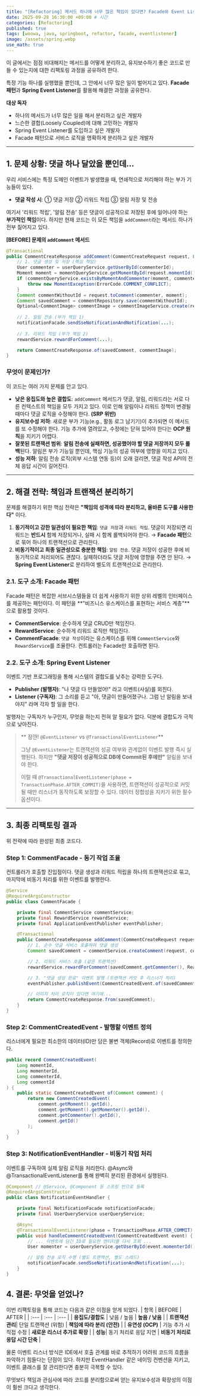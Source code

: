 ```yaml
---
title: "[Refactoring] 메서드 하나에 너무 많은 책임이 있다면? Facade와 Event Listener로 리팩토링하기"
date: 2025-09-28 16:30:00 +09:00 # 시간
categories: [Refactoring]
published: true
tags: [woowa, java, springboot, refactor, facade, eventlistener]
image: /assets/spring.webp
use_math: true
---  
```


이 글에서는 점점 비대해지는 메서드를 어떻게 분리하고, 유지보수하기 좋은 코드로 만들 수 있는지에 대한 리팩토링 과정을 공유하려 한다.

특정 기능 하나를 실행했을 뿐인데, 그 안에서 너무 많은 일이 벌어지고 있다. **Facade 패턴**과 **Spring Event Listener**를 활용해 해결한 과정을 공유한다.

**대상 독자**
* 하나의 메서드가 너무 많은 일을 해서 분리하고 싶은 개발자
* 느슨한 결합(Loosely Coupled)에 대해 고민하는 개발자
* Spring Event Listener를 도입하고 싶은 개발자
* Facade 패턴으로 서비스 로직을 명확하게 분리하고 싶은 개발자

---

## 1. 문제 상황: 댓글 하나 달았을 뿐인데...

우리 서비스에는 특정 도메인 이벤트가 발생했을 때, 연쇄적으로 처리해야 하는 부가 기능들이 있다.

* **댓글 작성 시**: ① 댓글 저장 ② 리워드 적립 ③ 알림 저장 및 전송

여기서 '리워드 적립', '알림 전송' 등은 댓글이 성공적으로 저장된 후에 일어나야 하는 **부가적인 책임**이다. 하지만 현재 코드는 이 모든 책임을 `addComment`라는 메서드 하나가 전부 짊어지고 있다.

**[BEFORE] 문제의 `addComment` 메서드**
```java
@Transactional
public CommentCreateResponse addComment(CommentCreateRequest request, Long commenterId) {
    // 1. 댓글 생성 및 저장 (핵심 책임)
    User commenter = userQueryService.getUserById(commenterId);
    Moment moment = momentQueryService.getMomentById(request.momentId());
    if (commentQueryService.existsByMomentAndCommenter(moment, commenter)) {
        throw new MomentException(ErrorCode.COMMENT_CONFLICT);
    }
    Comment commentWithoutId = request.toComment(commenter, moment);
    Comment savedComment = commentRepository.save(commentWithoutId);
    Optional<CommentImage> commentImage = commentImageService.create(request, savedComment);
	
    // 2. 알림 전송 (부가 책임 1)
    notificationFacade.sendSseNotificationAndNotification(...);
		
    // 3. 리워드 적립 (부가 책임 2)
    rewardService.rewardForComment(...);

    return CommentCreateResponse.of(savedComment, commentImage);
}
```
### 무엇이 문제인가?

이 코드는 여러 가지 문제를 안고 있다.

* **낮은 응집도와 높은 결합도**: `addComment` 메서드가 댓글, 알림, 리워드라는 서로 다른 컨텍스트의 책임을 모두 가지고 있다. 이로 인해 알림이나 리워드 정책이 변경될 때마다 댓글 로직을 수정해야 한다. **(SRP 위반)**
* **유지보수성 저하**: 새로운 부가 기능(e.g., 활동 로그 남기기)이 추가되면 이 메서드를 또 수정해야 한다. 기능 추가에 열려있고, 수정에는 닫혀 있어야 한다는 **OCP 원칙**을 지키기 어렵다.
* **잘못된 트랜잭션 범위**: **알림 전송에 실패하면, 성공했어야 할 댓글 저장까지 모두 롤백**된다. 알림은 부가 기능일 뿐인데, 핵심 기능의 성공 여부에 영향을 미치고 있다.
* **성능 저하**: 알림 전송 로직(외부 시스템 연동 등)이 오래 걸리면, 댓글 작성 API의 전체 응답 시간이 길어진다.

---

## 2. 해결 전략: 책임과 트랜잭션 분리하기

문제를 해결하기 위한 핵심 전략은 **"책임의 성격에 따라 분리하고, 올바른 도구를 사용한다"** 이다.

1.  **동기적이고 강한 일관성이 필요한 책임**: `댓글 저장`과 `리워드 적립`. 댓글이 저장되면 리워드는 **반드시** 함께 저장되거나, 실패 시 함께 롤백되어야 한다. → **Facade 패턴**으로 묶어 하나의 트랜잭션으로 관리한다.
2.  **비동기적이고 최종 일관성으로 충분한 책임**: `알림 전송`. 댓글 저장이 성공한 후에 비동기적으로 처리되어도 괜찮다. 실패하더라도 댓글 저장에 영향을 주면 안 된다. → **Spring Event Listener**로 분리하여 별도의 트랜잭션으로 관리한다.

### 2.1. 도구 소개: Facade 패턴
Facade 패턴은 복잡한 서브시스템들을 더 쉽게 사용하기 위한 상위 레벨의 인터페이스를 제공하는 패턴이다. 이 패턴을 **"비즈니스 유스케이스를 표현하는 서비스 계층"**으로 활용할 것이다.

* **CommentService**: 순수하게 댓글 CRUD만 책임진다.
* **RewardService**: 순수하게 리워드 로직만 책임진다.
* **CommentFacade**: `댓글 작성`이라는 유스케이스를 위해 `CommentService`와 `RewardService`를 조율한다. 컨트롤러는 Facade만 호출하면 된다.

### 2.2. 도구 소개: Spring Event Listener
이벤트 기반 프로그래밍을 통해 시스템의 결합도를 낮추는 강력한 도구다.

* **Publisher (발행자)**: "나 댓글 다 만들었어!" 라고 이벤트(사실)를 외친다.
* **Listener (구독자)**: 그 소리를 듣고 "아, 댓글이 만들어졌구나. 그럼 난 알림을 보내야지" 라며 각자 할 일을 한다.

발행자는 구독자가 누구인지, 무엇을 하는지 전혀 알 필요가 없다. 덕분에 결합도가 극적으로 낮아진다.

> ** 잠깐! `@EventListener` vs `@TransactionalEventListener`**
>
> 그냥 `@EventListener`는 트랜잭션의 성공 여부와 관계없이 이벤트 발행 즉시 실행된다. 하지만 **"댓글 저장이 성공적으로 DB에 Commit된 후에만"** 알림을 보내야 한다.
>
> 이럴 때 `@TransactionalEventListener(phase = TransactionPhase.AFTER_COMMIT)`을 사용하면, 트랜잭션이 성공적으로 커밋될 때만 리스너가 동작하도록 보장할 수 있다. 데이터 정합성을 지키기 위한 필수 옵션이다.

---

## 3. 최종 리팩토링 결과

위 전략에 따라 완성된 최종 코드다.

### Step 1: CommentFacade - 동기 작업 조율
컨트롤러가 호출할 진입점이다. 댓글 생성과 리워드 적립을 하나의 트랜잭션으로 묶고, 마지막에 비동기 처리를 위한 이벤트를 발행한다.

```java
@Service
@RequiredArgsConstructor
public class CommentFacade {

    private final CommentService commentService;
    private final RewardService rewardService;
    private final ApplicationEventPublisher eventPublisher;

    @Transactional
    public CommentCreateResponse addComment(CommentCreateRequest request, Long commenterId) {
        // 1. 순수 댓글 서비스 호출하여 댓글 생성
        Comment savedComment = commentService.createComment(request, commenterId);

        // 2. 리워드 서비스 호출 (같은 트랜잭션)
        rewardService.rewardForComment(savedComment.getCommenter(), Reason.COMMENT_CREATION, savedComment.getId());

        // 3. "댓글 생성 완료" 이벤트 발행 (트랜잭션 커밋 후 리스너가 처리)
        eventPublisher.publishEvent(CommentCreatedEvent.of(savedComment));

        // 이미지 처리 로직이 있다면 여기에...
        return CommentCreateResponse.from(savedComment);
    }
}
```

### Step 2: CommentCreatedEvent - 발행할 이벤트 정의
리스너에게 필요한 최소한의 데이터(ID)만 담은 불변 객체(Record)로 이벤트를 정의한다.
``` java
public record CommentCreatedEvent(
    Long momentId,
    Long momenterId,
    Long commenterId,
    Long commentId
) {
    public static CommentCreatedEvent of(Comment comment) {
        return new CommentCreatedEvent(
            comment.getMoment().getId(),
            comment.getMoment().getMomenter().getId(),
            comment.getCommenter().getId(),
            comment.getId()
        );
    }
}
```
### Step 3: NotificationEventHandler - 비동기 작업 처리
이벤트를 구독하여 실제 알림 로직을 처리한다. @Async와 @TransactionalEventListener를 통해 완벽히 분리된 환경에서 실행된다.

``` java
@Component // @Service, @Component 등 스프링 빈으로 등록
@RequiredArgsConstructor
public class NotificationEventHandler {

    private final NotificationFacade notificationFacade;
    private final UserQueryService userQueryService;

    @Async
    @TransactionalEventListener(phase = TransactionPhase.AFTER_COMMIT)
    public void handleCommentCreatedEvent(CommentCreatedEvent event) {
        // ... 이벤트에 담긴 ID로 필요한 엔티티를 다시 조회 ...
        User momenter = userQueryService.getUserById(event.momenterId());

        // 알림 전송 로직 수행 (별도 트랜잭션, 별도 스레드)
        notificationFacade.sendSseNotificationAndNotification(...);
    }
}
```

## 4. 결론: 무엇을 얻었나?
이번 리팩토링을 통해 코드는 다음과 같은 이점을 얻게 되었다.
| 항목 | BEFORE | AFTER |
| :--- | :--- | :--- |
| **응집도/결합도** | 낮음 / 높음 | **높음 / 낮음** |
| **트랜잭션 관리**| 단일 트랜잭션 (위험) | **책임에 따라 분리 (안전)** |
| **유연성 (OCP)** | 기능 추가 시 직접 수정 | **새로운 리스너 추가로 확장** |
| **성능**| 동기 처리로 응답 지연 | **비동기 처리로 응답 시간 단축** |

물론 이벤트 리스너 방식은 IDE에서 호출 관계를 바로 추적하기 어려워 코드의 흐름을 파악하기 힘들다는 단점이 있다. 하지만 EventHandler 같은 네이밍 컨벤션을 지키고, 이벤트 클래스를 잘 관리한다면 충분히 극복할 수 있다.

무엇보다 책임과 관심사에 따라 코드를 분리함으로써 얻는 유지보수성과 확장성의 이점이 훨씬 크다고 생각한다.